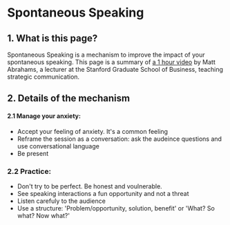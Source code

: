 # Spontaneous Speaking

## 1. What is this page?
Spontaneous Speaking is a mechanism to improve the impact of your spontaneous speaking. This page is a summary of [a 1 hour video](https://www.youtube.com/watch?v=HAnw168huqA) by Matt Abrahams, a lecturer at the Stanford Graduate School of Business, teaching strategic communication.

## 2. Details of the mechanism

#### 2.1 Manage your anxiety:

* Accept your feeling of anxiety. It's a common feeling
* Reframe the session as a conversation: ask the audeince questions and use conversational language
* Be present

### 2.2 Practice:
* Don't try to be perfect. Be honest and voulnerable.
* See speaking interactions a fun opportunity and not a threat
* Listen carefuly to the audience
* Use a structure: 'Problem/opportunity, solution, benefit' or 'What? So what? Now what?'
